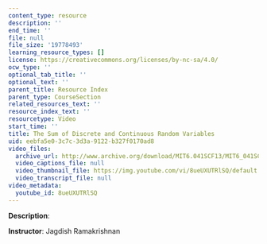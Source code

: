 ```yaml
---
content_type: resource
description: ''
end_time: ''
file: null
file_size: '19778493'
learning_resource_types: []
license: https://creativecommons.org/licenses/by-nc-sa/4.0/
ocw_type: ''
optional_tab_title: ''
optional_text: ''
parent_title: Resource Index
parent_type: CourseSection
related_resources_text: ''
resource_index_text: ''
resourcetype: Video
start_time: ''
title: The Sum of Discrete and Continuous Random Variables
uid: eebfa5e0-3c7c-3d3a-9122-b327f0170ad8
video_files:
  archive_url: http://www.archive.org/download/MIT6.041SCF13/MIT6_041SCF13_The_Sum_of_Discrete_and_Continuous_R_V_S_300k.mp4
  video_captions_file: null
  video_thumbnail_file: https://img.youtube.com/vi/8ueUXUTRlSQ/default.jpg
  video_transcript_file: null
video_metadata:
  youtube_id: 8ueUXUTRlSQ
---
```


**Description**:

**Instructor**: Jagdish Ramakrishnan

